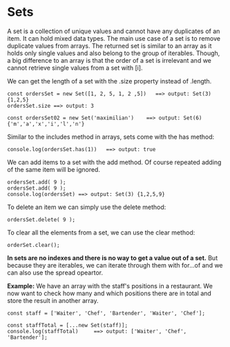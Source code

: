 # Sets

A set is a collection of unique values and cannot have any duplicates of an item. It can hold mixed data types. The main use case of a set is to remove duplicate values from arrays. The returned set is similar to an array as it holds only single values and also belong to the group of iterables. Though, a big difference to an array is that the order of a set is irrelevant and we cannot retrieve single values from a set with [i].

We can get the length of a set with the .size property instead of .length.

    const ordersSet = new Set([1, 2, 5, 1, 2 ,5])   ==> output: Set(3) {1,2,5}
    ordersSet.size ==> output: 3

    const ordersSet02 = new Set('maximilian')    ==> output: Set(6) {'m','a','x','i','l','n'}
    
Similar to the includes method in arrays, sets come with the has method:

    console.log(ordersSet.has(1))   ==> output: true

We can add items to a set with the add method. Of course repeated adding of the same item will be ignored.

    ordersSet.add( 9 );
    ordersSet.add( 9 );
    console.log(ordersSet) ==> output: Set(3) {1,2,5,9}

To delete an item we can simply use the delete method:

    ordersSet.delete( 9 );

To clear all the elements from a set, we can use the clear method:

    orderSet.clear();

**In sets are no indexes and there is no way to get a value out of a set.**
But because they are iterables, we can iterate through them with for...of and we can also use the spread opeartor.

**Example:** We have an array with the staff's positions in a restaurant. We now want to check how many and which positions there are in total and store the result in another array.

    const staff = ['Waiter', 'Chef', 'Bartender', 'Waiter', 'Chef'];

    const staffTotal = [...new Set(staff)];
    console.log(staffTotal)     ==> output: ['Waiter', 'Chef', 'Bartender'];